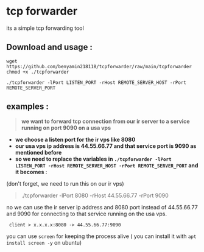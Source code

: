 # tcp forwarder

its a simple tcp forwarding tool

## Download and usage :
```
wget https://github.com/benyamin218118/tcpforwarder/raw/main/tcpforwarder
chmod +x ./tcpforwarder

./tcpforwarder -lPort LISTEN_PORT -rHost REMOTE_SERVER_HOST -rPort REMOTE_SERVER_PORT
```

## examples :

> **we want to forward tcp connection from our ir server to a service running on port 9090 on a usa vps**
- **we choose a listen port for the ir vps like 8080**
- **our usa vps ip address is 44.55.66.77 and that service port is 9090 as mentioned before**
- **so we need to replace the variables in `./tcpforwarder -lPort LISTEN_PORT -rHost REMOTE_SERVER_HOST -rPort REMOTE_SERVER_PORT` and it becomes** :

(don't forget, we need to run this on our ir vps)
> ./tcpforwarder -lPort 8080 -rHost 44.55.66.77 -rPort 9090

no we can use the ir server ip address and 8080 port instead of 44.55.66.77 and 9090 for connecting to that service running on the usa vps. 

` client > x.x.x.x:8080 -> 44.55.66.77:9090`


you can use `screen` for keeping the process alive ( you can install it with `apt install screen -y` on ubuntu)